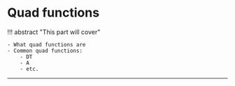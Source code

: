 # Quad functions

!!! abstract "This part will cover"

    - What quad functions are
    - Common quad functions:
        - DT
        - A
        - etc.

---
